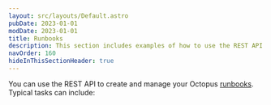 ```yaml
---
layout: src/layouts/Default.astro
pubDate: 2023-01-01
modDate: 2023-01-01
title: Runbooks
description: This section includes examples of how to use the REST API to create and manage runbooks in Octopus.
navOrder: 160
hideInThisSectionHeader: true
---
```

You can use the REST API to create and manage your Octopus [runbooks](/docs/runbooks/). Typical tasks can include:
